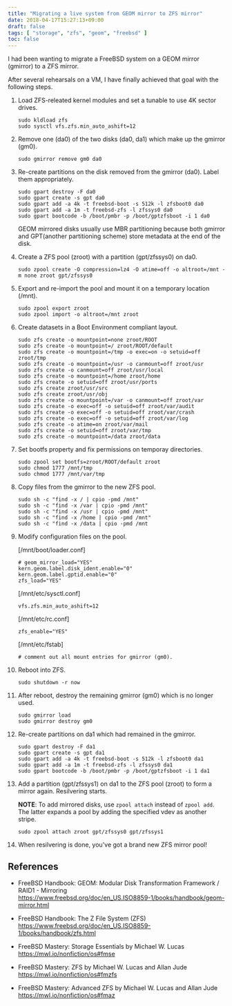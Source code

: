```yaml
---
title: "Migrating a live system from GEOM mirror to ZFS mirror"
date: 2018-04-17T15:27:13+09:00
draft: false
tags: [ "storage", "zfs", "geom", "freebsd" ]
toc: false
---
```

I had been wanting to migrate a FreeBSD system on a GEOM mirror (gmirror) to a ZFS mirror.

After several rehearsals on a VM, I have finally achieved that goal with the following steps.

1. Load ZFS-releated kernel modules and set a tunable to use 4K sector drives.
	```
	sudo kldload zfs
	sudo sysctl vfs.zfs.min_auto_ashift=12
	```

2. Remove one (da0) of the two disks (da0, da1) which make up the gmirror (gm0).
	```
	sudo gmirror remove gm0 da0
	```

3. Re-create partitions on the disk removed from the gmirror (da0). Label them appropriately.
	```
	sudo gpart destroy -F da0
	sudo gpart create -s gpt da0
	sudo gpart add -a 4k -t freebsd-boot -s 512k -l zfsboot0 da0
	sudo gpart add -a 1m -t freebsd-zfs -l zfssys0 da0
	sudo gpart bootcode -b /boot/pmbr -p /boot/gptzfsboot -i 1 da0
	```

	GEOM mirrored disks usually use MBR partitioning because both gmirror and GPT(another partitioning scheme) store metadata at the end of the disk.

4. Create a ZFS pool (zroot) with a partition (gpt/zfssys0) on da0.
	```
	sudo zpool create -O compression=lz4 -O atime=off -o altroot=/mnt -m none zroot gpt/zfssys0
	```

5. Export and re-import the pool and mount it on a temporary location (/mnt).
	```
	sudo zpool export zroot
	sudo zpool import -o altroot=/mnt zroot
	```

6. Create datasets in a Boot Environment compliant layout.
	```
	sudo zfs create -o mountpoint=none zroot/ROOT
	sudo zfs create -o mountpoint=/ zroot/ROOT/default
	sudo zfs create -o mountpoint=/tmp -o exec=on -o setuid=off zroot/tmp
	sudo zfs create -o mountpoint=/usr -o canmount=off zroot/usr
	sudo zfs create -o canmount=off zroot/usr/local
	sudo zfs create -o mountpoint=/home zroot/home
	sudo zfs create -o setuid=off zroot/usr/ports
	sudo zfs create zroot/usr/src
	sudo zfs create zroot/usr/obj
	sudo zfs create -o mountpoint=/var -o canmount=off zroot/var
	sudo zfs create -o exec=off -o setuid=off zroot/var/audit
	sudo zfs create -o exec=off -o setuid=off zroot/var/crash
	sudo zfs create -o exec=off -o setuid=off zroot/var/log
	sudo zfs create -o atime=on zroot/var/mail
	sudo zfs create -o setuid=off zroot/var/tmp
	sudo zfs create -o mountpoint=/data zroot/data
	```

7. Set bootfs property and fix permissions on temporay directories.
	```
	sudo zpool set bootfs=zroot/ROOT/default zroot
	sudo chmod 1777 /mnt/tmp
	sudo chmod 1777 /mnt/var/tmp
	```

8. Copy files from the gmirror to the new ZFS pool.
	```
	sudo sh -c "find -x / | cpio -pmd /mnt"
	sudo sh -c "find -x /var | cpio -pmd /mnt"
	sudo sh -c "find -x /usr | cpio -pmd /mnt"
	sudo sh -c "find -x /home | cpio -pmd /mnt"
	sudo sh -c "find -x /data | cpio -pmd /mnt
	```

9. Modify configuration files on the pool.

	[/mnt/boot/loader.conf]
	```
	# geom_mirror_load="YES"
	kern.geom.label.disk_ident.enable="0"
	kern.geom.label.gptid.enable="0"
	zfs_load="YES"
	```

	[/mnt/etc/sysctl.conf]
	```
	vfs.zfs.min_auto_ashift=12
	```

	[/mnt/etc/rc.conf]
	```
	zfs_enable="YES"
	```

	[/mnt/etc/fstab]
	```
	# comment out all mount entries for gmirror (gm0).
	```

10. Reboot into ZFS.
	```
	sudo shutdown -r now
	```

11. After reboot, destroy the remaining gmirror (gm0) which is no longer used.
	```
	sudo gmirror load
	sudo gmirror destroy gm0
	```

12. Re-create partitions on da1 which had remained in the gmirror.
	```
	sudo gpart destroy -F da1
	sudo gpart create -s gpt da1
	sudo gpart add -a 4k -t freebsd-boot -s 512k -l zfsboot0 da1
	sudo gpart add -a 1m -t freebsd-zfs -l zfssys0 da1
	sudo gpart bootcode -b /boot/pmbr -p /boot/gptzfsboot -i 1 da1
	```

13. Add a partition (gpt/zfssys1) on da1 to the ZFS pool (zroot) to form a mirror again. Resilvering starts.

	**NOTE**: To add mirrored disks, use `zpool attach` instead of `zpool add`. The latter expands a pool by adding the specified vdev as another stripe.

	```
	sudo zpool attach zroot gpt/zfssys0 gpt/zfssys1
	```

14. When resilvering is done, you've got a brand new ZFS mirror pool!

## References

* FreeBSD Handbook: GEOM: Modular Disk Transformation Framework / RAID1 - Mirroring  
https://www.freebsd.org/doc/en_US.ISO8859-1/books/handbook/geom-mirror.html

* FreeBSD Handbook: The Z File System (ZFS)  
https://www.freebsd.org/doc/en_US.ISO8859-1/books/handbook/zfs.html

* FreeBSD Mastery: Storage Essentials by Michael W. Lucas  
https://mwl.io/nonfiction/os#fmse

* FreeBSD Mastery: ZFS by Michael W. Lucas and Allan Jude  
https://mwl.io/nonfiction/os#fmzfs

* FreeBSD Mastery: Advanced ZFS by Michael W. Lucas and Allan Jude  
https://mwl.io/nonfiction/os#fmaz
